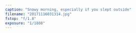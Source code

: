 ```yaml
---
caption: "Snowy morning, especially if you slept outside"
filename: "20171116031314.jpg"
fstop: "f/1.8"
exposure: "1/1808"
---
```

